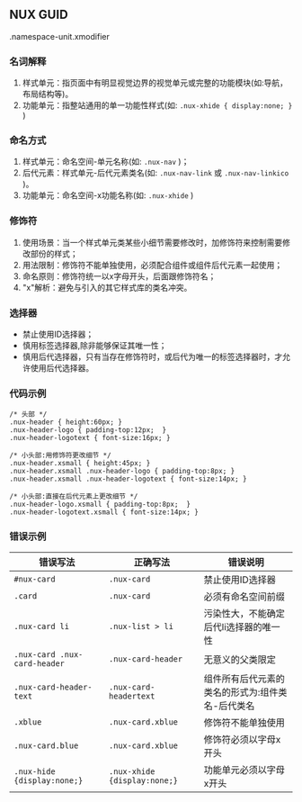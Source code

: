## NUX GUID
.namespace-unit.xmodifier

### 名词解释
1. 样式单元：指页面中有明显视觉边界的视觉单元或完整的功能模块(如:导航，布局结构等)。
2. 功能单元：指整站通用的单一功能性样式(如: `.nux-xhide { display:none; }` )

### 命名方式
1. 样式单元：命名空间-单元名称(如: `.nux-nav` )；
2. 后代元素：样式单元-后代元素类名(如: `.nux-nav-link`  或  `.nux-nav-linkico` )。
3. 功能单元：命名空间-x功能名称(如: `.nux-xhide` )

### 修饰符
1. 使用场景：当一个样式单元类某些小细节需要修改时，加修饰符来控制需要修改部份的样式；
2. 用法限制：修饰符不能单独使用，必须配合组件或组件后代元素一起使用；
3. 命名原则：修饰符统一以x字母开头，后面跟修饰符名；
4. "x"解析：避免与引入的其它样式库的类名冲突。

### 选择器
+ 禁止使用ID选择器；
+ 慎用标签选择器,除非能够保证其唯一性；
+ 慎用后代选择器，只有当存在修饰符时，或后代为唯一的标签选择器时，才允许使用后代选择器。

### 代码示例
```
/* 头部 */ 
.nux-header { height:60px; }
.nux-header-logo { padding-top:12px;  }
.nux-header-logotext { font-size:16px; }

/* 小头部:用修饰符更改细节 */ 
.nux-header.xsmall { height:45px; }
.nux-header.xsmall .nux-header-logo { padding-top:8px; }
.nux-header.xsmall .nux-header-logotext { font-size:14px; }

/* 小头部:直接在后代元素上更改细节 */
.nux-header-logo.xsmall { padding-top:8px;  }
.nux-header-logotext.xsmall { font-size:14px; }
```

### 错误示例

| 错误写法 | 正确写法 | 错误说明 |
| ------- | -------- | --- |
| `#nux-card` | `.nux-card` | 禁止使用ID选择器 |
| `.card` | `.nux-card` | 必须有命名空间前缀 |
| `.nux-card li` | `.nux-list > li` | 污染性大，不能确定后代li选择器的唯一性 |
| `.nux-card .nux-card-header` | `.nux-card-header` | 无意义的父类限定 |
| `.nux-card-header-text` | `.nux-card-headertext` | 组件所有后代元素的类名的形式为:组件类名-后代类名 |
| `.xblue` | `.nux-card.xblue` | 修饰符不能单独使用 |
| `.nux-card.blue` | `.nux-card.xblue` | 修饰符必须以字母x开头 |
| `.nux-hide {display:none;}` | `.nux-xhide {display:none;}` | 功能单元必须以字母x开头 |
